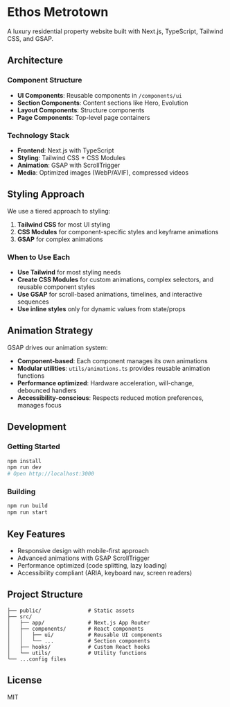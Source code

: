 # Ethos Metrotown

A luxury residential property website built with Next.js, TypeScript, Tailwind CSS, and GSAP.

## Architecture

### Component Structure
- **UI Components**: Reusable components in `/components/ui`
- **Section Components**: Content sections like Hero, Evolution
- **Layout Components**: Structure components
- **Page Components**: Top-level page containers

### Technology Stack
- **Frontend**: Next.js with TypeScript
- **Styling**: Tailwind CSS + CSS Modules
- **Animation**: GSAP with ScrollTrigger
- **Media**: Optimized images (WebP/AVIF), compressed videos

## Styling Approach

We use a tiered approach to styling:

1. **Tailwind CSS** for most UI styling
2. **CSS Modules** for component-specific styles and keyframe animations
3. **GSAP** for complex animations

### When to Use Each
- **Use Tailwind** for most styling needs
- **Create CSS Modules** for custom animations, complex selectors, and reusable component styles
- **Use GSAP** for scroll-based animations, timelines, and interactive sequences
- **Use inline styles** only for dynamic values from state/props

## Animation Strategy

GSAP drives our animation system:

- **Component-based**: Each component manages its own animations
- **Modular utilities**: `utils/animations.ts` provides reusable animation functions
- **Performance optimized**: Hardware acceleration, will-change, debounced handlers
- **Accessibility-conscious**: Respects reduced motion preferences, manages focus

## Development

### Getting Started
```bash
npm install
npm run dev
# Open http://localhost:3000
```

### Building
```bash
npm run build
npm run start
```

## Key Features

- Responsive design with mobile-first approach
- Advanced animations with GSAP ScrollTrigger
- Performance optimized (code splitting, lazy loading)
- Accessibility compliant (ARIA, keyboard nav, screen readers)

## Project Structure
```
├── public/               # Static assets
├── src/
│   ├── app/              # Next.js App Router
│   ├── components/       # React components
│   │   ├── ui/           # Reusable UI components
│   │   └── ...           # Section components
│   ├── hooks/            # Custom React hooks
│   └── utils/            # Utility functions
└── ...config files
```

## License
MIT
